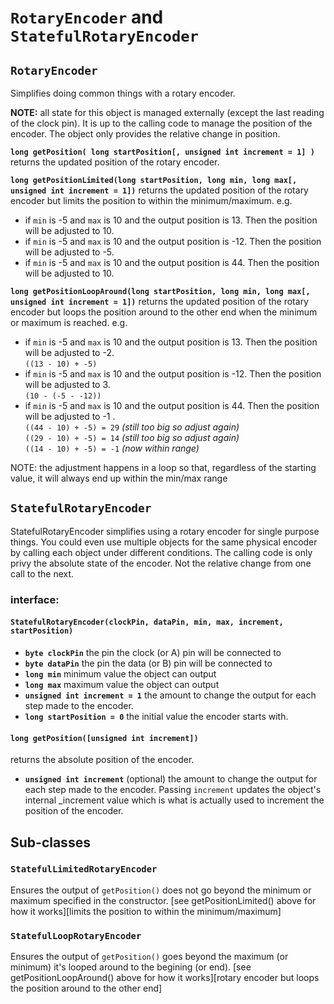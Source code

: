 # `RotaryEncoder` and `StatefulRotaryEncoder`

## `RotaryEncoder`

Simplifies doing common things with a rotary encoder.

__NOTE:__ all state for this object is managed externally (except the last reading of the clock pin). It is up to the calling code to manage the position of the encoder. The object only provides the relative change in position.

__`long getPosition( long startPosition[, unsigned int increment = 1] )`__ returns the updated position of the rotary encoder.

__`long getPositionLimited(long startPosition, long min, long max[, unsigned int increment = 1])`__ returns the updated position of the rotary encoder but limits the position to within the minimum/maximum. e.g.
*	if `min` is -5 and `max` is 10 and the output position is 13. Then the position will be adjusted to 10.
*	if `min` is -5 and `max` is 10 and the output position is -12. Then the position will be adjusted to -5.
*	if `min` is -5 and `max` is 10 and the output position is 44. Then the position will be adjusted to 10.

__`long getPositionLoopAround(long startPosition, long min, long max[, unsigned int increment = 1])`__ returns the updated position of the rotary encoder but loops the position around to the other end when the minimum or maximum is reached. e.g.
*	if `min` is -5 and `max` is 10 and the output position is 13. Then the position will be adjusted to -2.<br />`((13 - 10) + -5)`
*	if `min` is -5 and `max` is 10 and the output position is -12. Then the position will be adjusted to 3.<br />`(10 - (-5 - -12))`
*	if `min` is -5 and `max` is 10 and the output position is 44. Then the position will be adjusted to -1	.<br />`((44 - 10) + -5) = 29` _(still too big so adjust again)_<br />`((29 - 10) + -5) = 14` _(still too big so adjust again)_<br />`((14 - 10) + -5) = -1` _(now within range)_

NOTE: the adjustment happens in a loop so that, regardless of the starting value, it will always end up within the min/max range

<!--
## `BtnRotaryEncoder`:

Inherits all of the above methods as well as implementing the `FlexibleButtonInterface` making it usable as a normal button. This gives it the flexibility of being able to do any of the [`FlexibleButtons`](https://github.com/evanwills/FlexibleButtons) functions

`FlexibleButtonInterface` methods:

__`isPressed()`__ returns true if the button is pressed

__`getState()`__ returns an integer value for the button's state.
-->

## `StatefulRotaryEncoder`

StatefulRotaryEncoder simplifies using a rotary encoder for single purpose things. You could even use multiple objects for the same physical encoder by calling each object under different conditions. The calling code is only privy the absolute state of the encoder. Not the relative change from one call to the next.

### interface:

#### `StatefulRotaryEncoder(clockPin, dataPin, min, max, increment, startPosition)`

*	__`byte clockPin`__ the pin the clock (or A) pin will be connected to
*	__`byte dataPin`__ the pin the data (or B) pin will be connected to
*	__`long min`__ minimum value the object can output
*	__`long max`__ maximum value the object can output
*	__`unsigned int increment = 1`__ the amount to change the output for each step made to the encoder.
*	__`long startPosition = 0`__ the initial value the encoder starts with.

#### `long getPosition([unsigned int increment])`

returns the absolute position of the encoder.

*	__`unsigned int increment`__ (optional) the amount to change the output for each step made to the encoder. Passing `increment` updates the object's internal _increment value which is what is actually used to increment the position of the encoder.


## Sub-classes

### `StatefulLimitedRotaryEncoder`

Ensures the output of `getPosition()` does not go beyond the minimum or maximum specified in the constructor. [see getPositionLimited() above for how it works][limits the position to within the minimum/maximum]

### `StatefulLoopRotaryEncoder`

Ensures the output of `getPosition()` goes beyond the maximum (or minimum) it's looped around to the begining (or end). [see getPositionLoopAround() above for how it works][rotary encoder but loops the position around to the other end]

